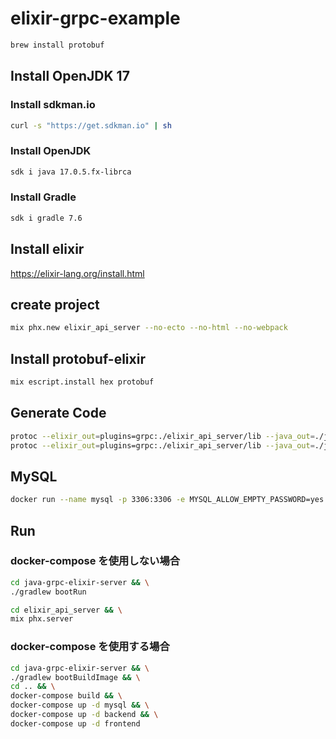 # elixir-grpc-example

```sh
brew install protobuf
```

## Install OpenJDK 17

### Install sdkman.io

```sh
curl -s "https://get.sdkman.io" | sh
```

### Install OpenJDK

```sh
sdk i java 17.0.5.fx-librca
```

### Install Gradle

```sh
sdk i gradle 7.6
```

## Install elixir

<https://elixir-lang.org/install.html>

## create project

```sh
mix phx.new elixir_api_server --no-ecto --no-html --no-webpack
```

## Install protobuf-elixir

```sh
mix escript.install hex protobuf
```

## Generate Code

```sh
protoc --elixir_out=plugins=grpc:./elixir_api_server/lib --java_out=./java-grpc-elixir-server/src/main/java --proto_path=./proto message.proto && \
protoc --elixir_out=plugins=grpc:./elixir_api_server/lib --java_out=./java-grpc-elixir-server/src/main/java --proto_path=./proto hello.proto
```

## MySQL

```sh
docker run --name mysql -p 3306:3306 -e MYSQL_ALLOW_EMPTY_PASSWORD=yes -e MYSQL_DATABASE=test -it -d mysql:latest
```

## Run

### docker-compose を使用しない場合

```sh
cd java-grpc-elixir-server && \
./gradlew bootRun
```

```sh
cd elixir_api_server && \
mix phx.server
```

### docker-compose を使用する場合

```sh
cd java-grpc-elixir-server && \
./gradlew bootBuildImage && \
cd .. && \
docker-compose build && \
docker-compose up -d mysql && \
docker-compose up -d backend && \
docker-compose up -d frontend
```
